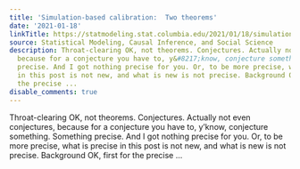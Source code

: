 ```yaml
---
title: 'Simulation-based calibration:  Two theorems'
date: '2021-01-18'
linkTitle: https://statmodeling.stat.columbia.edu/2021/01/18/simulation-based-calibration-two-theorems/
source: Statistical Modeling, Causal Inference, and Social Science
description: Throat-clearing OK, not theorems. Conjectures. Actually not even conjectures,
  because for a conjecture you have to, y&#8217;know, conjecture something. Something
  precise. And I got nothing precise for you. Or, to be more precise, what is precise
  in this post is not new, and what is new is not precise. Background OK, first for
  the precise ...
disable_comments: true
---
```

Throat-clearing OK, not theorems. Conjectures. Actually not even conjectures, because for a conjecture you have to, y&#8217;know, conjecture something. Something precise. And I got nothing precise for you. Or, to be more precise, what is precise in this post is not new, and what is new is not precise. Background OK, first for the precise ...
